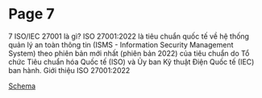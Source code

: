 # Page 7

7
ISO/IEC 27001 
là gì?
ISO 27001:2022 là tiêu chuẩn quốc tế về hệ thống quản lý an toàn thông tin (ISMS - Information 
Security Management System) theo phiên bản mới nhất (phiên bản 2022) của tiêu chuẩn do Tổ chức 
Tiêu chuẩn hóa Quốc tế (ISO) và Ủy ban Kỹ thuật Điện Quốc tế (IEC) ban hành.
Giới thiệu ISO 27001:2022

[Schema](page_7_img1.png)
